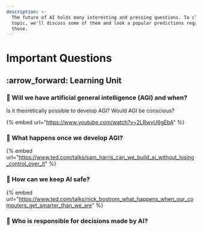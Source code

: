 ```yaml
---
description: >-
  The future of AI holds many interesting and pressing questions. To close the
  topic, we'll discuss some of them and look a popular predictions regarding
  those.
---
```


# Important Questions

## :arrow\_forward: Learning Unit

### :thinking: Will we have artificial general intelligence (AGI) and when?

Is it theoretically possible to develop AGI? Would AGI be conscious?

{% embed url="https://www.youtube.com/watch?v=2LRwvU6gEbA" %}

### :thinking: What happens once we develop AGI?

{% embed url="https://www.ted.com/talks/sam_harris_can_we_build_ai_without_losing_control_over_it" %}

### :thinking: How can we keep AI safe?

{% embed url="https://www.ted.com/talks/nick_bostrom_what_happens_when_our_computers_get_smarter_than_we_are" %}

### :thinking: Who is responsible for decisions made by AI?

###

